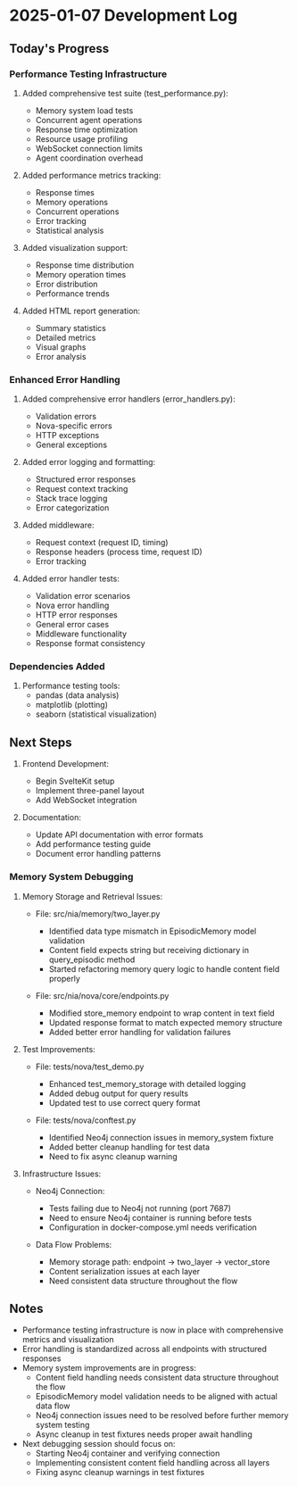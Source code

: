 # 2025-01-07 Development Log

## Today's Progress

### Performance Testing Infrastructure
1. Added comprehensive test suite (test_performance.py):
   * Memory system load tests
   * Concurrent agent operations
   * Response time optimization
   * Resource usage profiling
   * WebSocket connection limits
   * Agent coordination overhead

2. Added performance metrics tracking:
   * Response times
   * Memory operations
   * Concurrent operations
   * Error tracking
   * Statistical analysis

3. Added visualization support:
   * Response time distribution
   * Memory operation times
   * Error distribution
   * Performance trends

4. Added HTML report generation:
   * Summary statistics
   * Detailed metrics
   * Visual graphs
   * Error analysis

### Enhanced Error Handling
1. Added comprehensive error handlers (error_handlers.py):
   * Validation errors
   * Nova-specific errors
   * HTTP exceptions
   * General exceptions

2. Added error logging and formatting:
   * Structured error responses
   * Request context tracking
   * Stack trace logging
   * Error categorization

3. Added middleware:
   * Request context (request ID, timing)
   * Response headers (process time, request ID)
   * Error tracking

4. Added error handler tests:
   * Validation error scenarios
   * Nova error handling
   * HTTP error responses
   * General error cases
   * Middleware functionality
   * Response format consistency

### Dependencies Added
1. Performance testing tools:
   * pandas (data analysis)
   * matplotlib (plotting)
   * seaborn (statistical visualization)

## Next Steps
1. Frontend Development:
   * Begin SvelteKit setup
   * Implement three-panel layout
   * Add WebSocket integration

2. Documentation:
   * Update API documentation with error formats
   * Add performance testing guide
   * Document error handling patterns

### Memory System Debugging
1. Memory Storage and Retrieval Issues:
   * File: src/nia/memory/two_layer.py
     - Identified data type mismatch in EpisodicMemory model validation
     - Content field expects string but receiving dictionary in query_episodic method
     - Started refactoring memory query logic to handle content field properly
   
   * File: src/nia/nova/core/endpoints.py
     - Modified store_memory endpoint to wrap content in text field
     - Updated response format to match expected memory structure
     - Added better error handling for validation failures

2. Test Improvements:
   * File: tests/nova/test_demo.py
     - Enhanced test_memory_storage with detailed logging
     - Added debug output for query results
     - Updated test to use correct query format
   
   * File: tests/nova/conftest.py
     - Identified Neo4j connection issues in memory_system fixture
     - Added better cleanup handling for test data
     - Need to fix async cleanup warning

3. Infrastructure Issues:
   * Neo4j Connection:
     - Tests failing due to Neo4j not running (port 7687)
     - Need to ensure Neo4j container is running before tests
     - Configuration in docker-compose.yml needs verification
   
   * Data Flow Problems:
     - Memory storage path: endpoint -> two_layer -> vector_store
     - Content serialization issues at each layer
     - Need consistent data structure throughout the flow

## Notes
- Performance testing infrastructure is now in place with comprehensive metrics and visualization
- Error handling is standardized across all endpoints with structured responses
- Memory system improvements are in progress:
  * Content field handling needs consistent data structure throughout the flow
  * EpisodicMemory model validation needs to be aligned with actual data flow
  * Neo4j connection issues need to be resolved before further memory system testing
  * Async cleanup in test fixtures needs proper await handling
- Next debugging session should focus on:
  * Starting Neo4j container and verifying connection
  * Implementing consistent content field handling across all layers
  * Fixing async cleanup warnings in test fixtures
